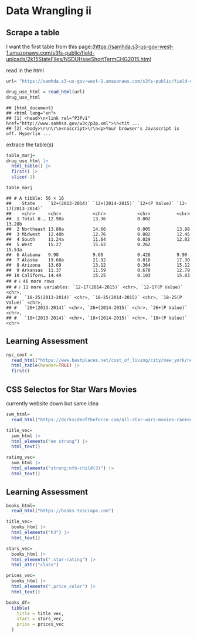 Data Wrangling ii
================

## Scrape a table

I want the first table from this
page:(<https://samhda.s3-us-gov-west-1.amazonaws.com/s3fs-public/field-uploads/2k15StateFiles/NSDUHsaeShortTermCHG2015.htm>)

read in the html

``` r
url= "https://samhda.s3-us-gov-west-1.amazonaws.com/s3fs-public/field-uploads/2k15StateFiles/NSDUHsaeShortTermCHG2015.htm"

drug_use_html = read_html(url)
drug_use_html
```

    ## {html_document}
    ## <html lang="en">
    ## [1] <head>\n<link rel="P3Pv1" href="http://www.samhsa.gov/w3c/p3p.xml">\n<tit ...
    ## [2] <body>\r\n\r\n<noscript>\r\n<p>Your browser's Javascript is off. Hyperlin ...

extrace the table(s)

``` r
table_marj=
drug_use_html |> 
  html_table() |> 
  first() |> 
  slice(-1)

table_marj
```

    ## # A tibble: 56 × 16
    ##    State     `12+(2013-2014)` `12+(2014-2015)` `12+(P Value)` `12-17(2013-2014)`
    ##    <chr>     <chr>            <chr>            <chr>          <chr>             
    ##  1 Total U.… 12.90a           13.36            0.002          13.28b            
    ##  2 Northeast 13.88a           14.66            0.005          13.98             
    ##  3 Midwest   12.40b           12.76            0.082          12.45             
    ##  4 South     11.24a           11.64            0.029          12.02             
    ##  5 West      15.27            15.62            0.262          15.53a            
    ##  6 Alabama   9.98             9.60             0.426          9.90              
    ##  7 Alaska    19.60a           21.92            0.010          17.30             
    ##  8 Arizona   13.69            13.12            0.364          15.12             
    ##  9 Arkansas  11.37            11.59            0.678          12.79             
    ## 10 Californ… 14.49            15.25            0.103          15.03             
    ## # ℹ 46 more rows
    ## # ℹ 11 more variables: `12-17(2014-2015)` <chr>, `12-17(P Value)` <chr>,
    ## #   `18-25(2013-2014)` <chr>, `18-25(2014-2015)` <chr>, `18-25(P Value)` <chr>,
    ## #   `26+(2013-2014)` <chr>, `26+(2014-2015)` <chr>, `26+(P Value)` <chr>,
    ## #   `18+(2013-2014)` <chr>, `18+(2014-2015)` <chr>, `18+(P Value)` <chr>

## Learning Assessment

``` r
nyc_cost = 
  read_html("https://www.bestplaces.net/cost_of_living/city/new_york/new_york") |> 
  html_table(header=TRUE) |> 
  first()
```

## CSS Selectos for Star Wars Movies

currently website down but same idea

``` r
swm_html=
  read_html("https://dorksideoftheforce.com/all-star-wars-movies-ranked-by-rotten-tomatoes-score")

title_vec=
  swm_html |> 
  html_elements("em strong") |> 
  html_text()

rating_vec=
  swm_html |> 
  html_elements("strong:nth-child(3)") |> 
  html_text()
```

## Learning Assessment

``` r
books_html=
  read_html("https://books.toscrape.com")

title_vec=
  books_html |> 
  html_elements("h3") |> 
  html_text()

stars_vec=
  books_html |> 
  html_elements(".star-rating") |> 
  html_attr("class")

prices_vec=
  books_html |> 
  html_elements(".price_color") |> 
  html_text()

books_df=
  tibble(
    title = title_vec,
    stars = stars_vec,
    price = prices_vec
  )
```

